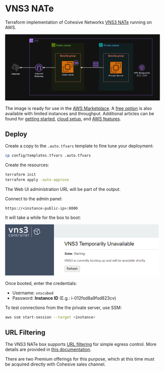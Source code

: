 # VNS3 NATe

Terraform implementation of Cohesive Networks [VNS3 NATe][1] running on AWS.

<img src=".assets/vns3.png" />

The image is ready for use in the [AWS Marketplace][2]. A [free option][3] is also available with limited instances and throughput. Additional articles can be found for [getting started][4], [cloud setup][5], and [AWS features][6].

## Deploy

Create a copy to the `.auto.tfvars` template to fine tune your deployment:

```sh
cp config/templates.tfvars .auto.tfvars
```

Create the resources:

```sh
terraform init
terraform apply -auto-approve
```

The Web UI administration URL will be part of the output.

Connect to the admin panel:

```
https://<instance-public-ip>:8000
```

It will take a while for the box to boot:

<img src=".assets/aws-vns3-loading.png" width=500 />

Once booted, enter the credentials:

- Username: `vnscubed`
- Password: **Instance ID** (E.g.: i-012fsd8a9fsd823cv)


To test connections from the the private server, use SSM:

```sh
aws ssm start-session --target <instance>
```

## URL Filtering

The VNS3 NATe box supports [URL filtering][7] for simple egress control. More details are provided in [this documentation][8].

There are two Premium offerings for this purpose, which at this time must be acquired directly with Cohesive sales channel.

[1]: https://docs.cohesive.net/docs/nate/
[2]: https://aws.amazon.com/marketplace/pp/prodview-beu27g23xt4ok
[3]: https://aws.amazon.com/marketplace/pp/prodview-wf7yma4f6mdw4
[4]: https://docs.cohesive.net/tutorials/getting-started/
[5]: https://docs.cohesive.net/docs/cloud-setup/aws/
[6]: https://docs.cohesive.net/docs/vns3/aws-features/
[7]: https://docs.cohesive.net/docs/nate/?_ga=2.187348392.1255134898.1715113453-1776422420.1715113453#what-is-included
[8]: https://cohesive.net/blog/replace-nat-with-nate-part-2/
